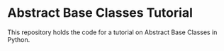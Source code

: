 # Abstract Base Classes Tutorial

This repository holds the code for a tutorial on Abstract Base Classes in Python.

